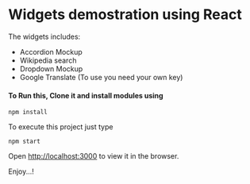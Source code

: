 # Widgets demostration using React

The widgets includes:
  * Accordion Mockup
  * Wikipedia search 
  * Dropdown Mockup
  * Google Translate (To use you need your own key)

#### To Run this, Clone it and install modules using
```
npm install
```

 To execute this project just type
```
npm start
```
Open [http://localhost:3000](http://localhost:3000) to view it in the browser.

Enjoy...!





